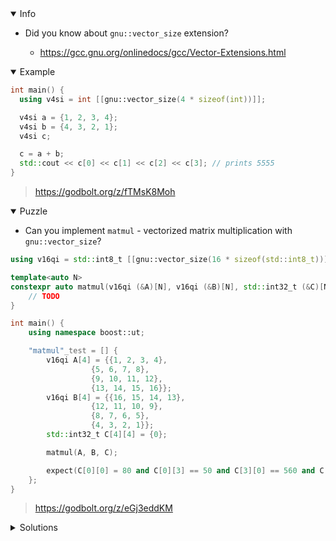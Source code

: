 <details open><summary>Info</summary><p>

* Did you know about `gnu::vector_size` extension?

  * https://gcc.gnu.org/onlinedocs/gcc/Vector-Extensions.html

</p></details><details open><summary>Example</summary><p>

```cpp
int main() {
  using v4si = int [[gnu::vector_size(4 * sizeof(int))]];

  v4si a = {1, 2, 3, 4};
  v4si b = {4, 3, 2, 1};
  v4si c;

  c = a + b;
  std::cout << c[0] << c[1] << c[2] << c[3]; // prints 5555
}
```

> https://godbolt.org/z/fTMsK8Moh

</p></details><details open><summary>Puzzle</summary><p>

* Can you implement `matmul` - vectorized matrix multiplication with `gnu::vector_size`?

```cpp
using v16qi = std::int8_t [[gnu::vector_size(16 * sizeof(std::int8_t))]];

template<auto N>
constexpr auto matmul(v16qi (&A)[N], v16qi (&B)[N], std::int32_t (&C)[N][N]) {
    // TODO
}

int main() {
    using namespace boost::ut;

    "matmul"_test = [] {
        v16qi A[4] = {{1, 2, 3, 4},
                  {5, 6, 7, 8},
                  {9, 10, 11, 12},
                  {13, 14, 15, 16}};
        v16qi B[4] = {{16, 15, 14, 13},
                  {12, 11, 10, 9},
                  {8, 7, 6, 5},
                  {4, 3, 2, 1}};
        std::int32_t C[4][4] = {0};

        matmul(A, B, C);

        expect(C[0][0] = 80 and C[0][3] == 50 and C[3][0] == 560 and C[3][3] == 386);
    };
}
```

> https://godbolt.org/z/eGj3eddKM 

</p></details>

</p></details><details><summary>Solutions</summary><p>

</p></details>

